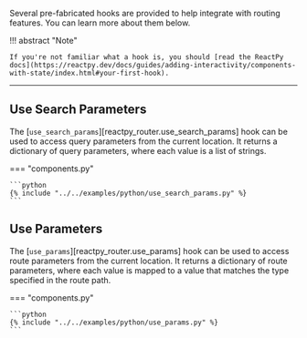 Several pre-fabricated hooks are provided to help integrate with routing features. You can learn more about them below.

!!! abstract "Note"

    If you're not familiar what a hook is, you should [read the ReactPy docs](https://reactpy.dev/docs/guides/adding-interactivity/components-with-state/index.html#your-first-hook).

---

## Use Search Parameters

The [`use_search_params`][reactpy_router.use_search_params] hook can be used to access query parameters from the current location. It returns a dictionary of query parameters, where each value is a list of strings.

=== "components.py"

    ```python
    {% include "../../examples/python/use_search_params.py" %}
    ```

## Use Parameters

The [`use_params`][reactpy_router.use_params] hook can be used to access route parameters from the current location. It returns a dictionary of route parameters, where each value is mapped to a value that matches the type specified in the route path.

=== "components.py"

    ```python
    {% include "../../examples/python/use_params.py" %}
    ```
